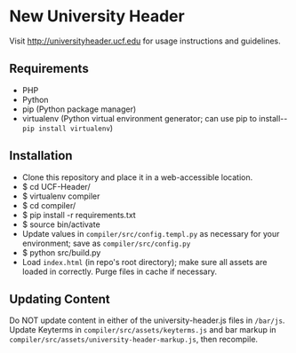 # New University Header

Visit http://universityheader.ucf.edu for usage instructions and guidelines.

## Requirements
- PHP
- Python
- pip (Python package manager)
- virtualenv (Python virtual environment generator; can use pip to install--`pip install virtualenv`)

## Installation

- Clone this repository and place it in a web-accessible location.
- $ cd UCF-Header/
- $ virtualenv compiler
- $ cd compiler/
- $ pip install -r requirements.txt
- $ source bin/activate
- Update values in `compiler/src/config.templ.py` as necessary for your environment; save as `compiler/src/config.py`
- $ python src/build.py
- Load `index.html` (in repo's root directory); make sure all assets are loaded in correctly.  Purge files in cache if necessary.

## Updating Content

Do NOT update content in either of the university-header.js files in `/bar/js`. 
Update Keyterms in `compiler/src/assets/keyterms.js` and bar markup in 
`compiler/src/assets/university-header-markup.js`, then recompile.